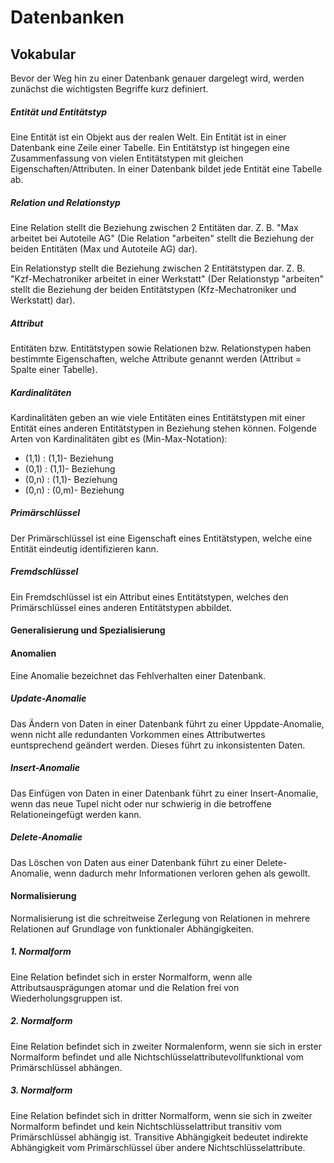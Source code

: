 # Datenbanken

## Vokabular
Bevor der Weg hin zu einer Datenbank genauer dargelegt wird, werden zunächst die wichtigsten Begriffe kurz definiert.

##### Entität und Entitätstyp

Eine Entität ist ein Objekt aus der realen Welt. Ein Entität ist in einer Datenbank eine Zeile einer Tabelle. 
Ein Entitätstyp ist hingegen eine Zusammenfassung von vielen Entitätstypen mit gleichen Eigenschaften/Attributen. In einer Datenbank bildet jede Entität eine Tabelle ab. 

##### Relation und Relationstyp

Eine Relation stellt die Beziehung zwischen 2 Entitäten dar. 
Z. B. "Max arbeitet bei Autoteile AG" (Die Relation "arbeiten" stellt die Beziehung der beiden Entitäten (Max und Autoteile AG) dar).

Ein Relationstyp stellt die Beziehung zwischen 2 Entitätstypen dar.
Z. B. "Kzf-Mechatroniker arbeitet in einer Werkstatt" (Der Relationstyp "arbeiten" stellt die Beziehung der beiden Entitätstypen (Kfz-Mechatroniker und Werkstatt) dar).

##### Attribut

Entitäten bzw. Entitätstypen sowie Relationen bzw. Relationstypen haben bestimmte Eigenschaften, welche Attribute genannt werden (Attribut = Spalte einer Tabelle).

##### Kardinalitäten 

Kardinalitäten geben an wie viele Entitäten eines Entitätstypen mit einer Entität eines anderen Entitätstypen in Beziehung stehen können. 
Folgende Arten von Kardinalitäten gibt es (Min-Max-Notation):
- (1,1) : (1,1)- Beziehung
- (0,1) : (1,1)- Beziehung
- (0,n) : (1,1)- Beziehung
- (0,n) : (0,m)- Beziehung

##### Primärschlüssel

Der Primärschlüssel ist eine Eigenschaft eines Entitätstypen, welche eine Entität eindeutig identifizieren kann. 

##### Fremdschlüssel 

Ein Fremdschlüssel ist ein Attribut eines Entitätstypen, welches den Primärschlüssel eines anderen Entitätstypen abbildet.

#### Generalisierung und Spezialisierung


#### Anomalien
Eine Anomalie bezeichnet das Fehlverhalten einer Datenbank.
##### Update-Anomalie
Das Ändern von Daten in einer Datenbank führt zu einer Uppdate-Anomalie, wenn nicht alle redundanten Vorkommen eines Attributwertes euntsprechend geändert werden. Dieses führt zu inkonsistenten Daten.
##### Insert-Anomalie
Das Einfügen von Daten in einer Datenbank führt zu einer Insert-Anomalie, wenn das neue Tupel nicht oder nur schwierig in die betroffene Relationeingefügt werden kann.
##### Delete-Anomalie
Das Löschen von Daten aus einer Datenbank führt zu einer Delete-Anomalie, wenn dadurch mehr Informationen verloren gehen als gewollt.

#### Normalisierung
Normalisierung ist die schreitweise Zerlegung von Relationen in mehrere Relationen auf Grundlage von funktionaler Abhängigkeiten.
##### 1. Normalform
Eine Relation befindet sich in erster Normalform, wenn alle Attributsausprägungen atomar und die Relation frei von Wiederholungsgruppen ist.
##### 2. Normalform
Eine Relation befindet sich in zweiter Normalenform, wenn sie sich in erster Normalform befindet und alle Nichtschlüsselattributevollfunktional vom Primärschlüssel abhängen.
##### 3. Normalform
Eine Relation befindet sich in dritter Normalform, wenn sie sich in zweiter Normalform befindet und kein Nichtschlüsselattribut transitiv vom Primärschlüssel abhängig ist.
Transitive Abhängigkeit bedeutet indirekte Abhängigkeit vom Primärschlüssel über andere Nichtschlüsselattribute.


























